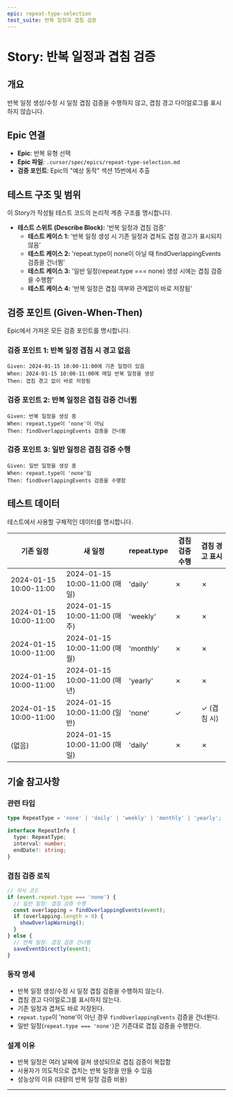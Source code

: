 ```yaml
---
epic: repeat-type-selection
test_suite: 반복 일정과 겹침 검증
---
```


# Story: 반복 일정과 겹침 검증

## 개요

반복 일정 생성/수정 시 일정 겹침 검증을 수행하지 않고, 겹침 경고 다이얼로그를 표시하지 않습니다.

## Epic 연결

- **Epic**: 반복 유형 선택
- **Epic 파일**: `.cursor/spec/epics/repeat-type-selection.md`
- **검증 포인트**: Epic의 "예상 동작" 섹션 15번에서 추출

## 테스트 구조 및 범위

이 Story가 작성될 테스트 코드의 논리적 계층 구조를 명시합니다.

- **테스트 스위트 (Describe Block):** '반복 일정과 겹침 검증'
  - **테스트 케이스 1:** '반복 일정 생성 시 기존 일정과 겹쳐도 겹침 경고가 표시되지 않음'
  - **테스트 케이스 2:** 'repeat.type이 none이 아닐 때 findOverlappingEvents 검증을 건너뜀'
  - **테스트 케이스 3:** '일반 일정(repeat.type === none) 생성 시에는 겹침 검증을 수행함'
  - **테스트 케이스 4:** '반복 일정은 겹침 여부와 관계없이 바로 저장됨'

## 검증 포인트 (Given-When-Then)

Epic에서 가져온 모든 검증 포인트를 명시합니다.

### 검증 포인트 1: 반복 일정 겹침 시 경고 없음

```
Given: 2024-01-15 10:00-11:00에 기존 일정이 있음
When: 2024-01-15 10:00-11:00에 매일 반복 일정을 생성
Then: 겹침 경고 없이 바로 저장됨
```

### 검증 포인트 2: 반복 일정은 겹침 검증 건너뜀

```
Given: 반복 일정을 생성 중
When: repeat.type이 'none'이 아님
Then: findOverlappingEvents 검증을 건너뜀
```

### 검증 포인트 3: 일반 일정은 겹침 검증 수행

```
Given: 일반 일정을 생성 중
When: repeat.type이 'none'임
Then: findOverlappingEvents 검증을 수행함
```

## 테스트 데이터

테스트에서 사용할 구체적인 데이터를 명시합니다.

| 기존 일정              | 새 일정                       | repeat.type | 겹침 검증 수행 | 겹침 경고 표시 |
| ---------------------- | ----------------------------- | ----------- | -------------- | -------------- |
| 2024-01-15 10:00-11:00 | 2024-01-15 10:00-11:00 (매일) | 'daily'     | ✗              | ✗              |
| 2024-01-15 10:00-11:00 | 2024-01-15 10:00-11:00 (매주) | 'weekly'    | ✗              | ✗              |
| 2024-01-15 10:00-11:00 | 2024-01-15 10:00-11:00 (매월) | 'monthly'   | ✗              | ✗              |
| 2024-01-15 10:00-11:00 | 2024-01-15 10:00-11:00 (매년) | 'yearly'    | ✗              | ✗              |
| 2024-01-15 10:00-11:00 | 2024-01-15 10:00-11:00 (일반) | 'none'      | ✓              | ✓ (겹침 시)    |
| (없음)                 | 2024-01-15 10:00-11:00 (매일) | 'daily'     | ✗              | ✗              |

## 기술 참고사항

### 관련 타입

```typescript
type RepeatType = 'none' | 'daily' | 'weekly' | 'monthly' | 'yearly';

interface RepeatInfo {
  type: RepeatType;
  interval: number;
  endDate?: string;
}
```

### 겹침 검증 로직

```typescript
// 의사 코드
if (event.repeat.type === 'none') {
  // 일반 일정: 겹침 검증 수행
  const overlapping = findOverlappingEvents(event);
  if (overlapping.length > 0) {
    showOverlapWarning();
  }
} else {
  // 반복 일정: 겹침 검증 건너뜀
  saveEventDirectly(event);
}
```

### 동작 명세

- 반복 일정 생성/수정 시 일정 겹침 검증을 수행하지 않는다.
- 겹침 경고 다이얼로그를 표시하지 않는다.
- 기존 일정과 겹쳐도 바로 저장된다.
- `repeat.type`이 'none'이 아닌 경우 `findOverlappingEvents` 검증을 건너뛴다.
- 일반 일정(`repeat.type === 'none'`)은 기존대로 겹침 검증을 수행한다.

### 설계 이유

- 반복 일정은 여러 날짜에 걸쳐 생성되므로 겹침 검증이 복잡함
- 사용자가 의도적으로 겹치는 반복 일정을 만들 수 있음
- 성능상의 이유 (대량의 반복 일정 검증 비용)

---
